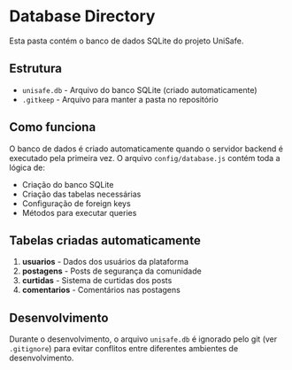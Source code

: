 # Database Directory

Esta pasta contém o banco de dados SQLite do projeto UniSafe.

## Estrutura

- `unisafe.db` - Arquivo do banco SQLite (criado automaticamente)
- `.gitkeep` - Arquivo para manter a pasta no repositório

## Como funciona

O banco de dados é criado automaticamente quando o servidor backend é executado pela primeira vez. O arquivo `config/database.js` contém toda a lógica de:

- Criação do banco SQLite
- Criação das tabelas necessárias
- Configuração de foreign keys
- Métodos para executar queries

## Tabelas criadas automaticamente

1. **usuarios** - Dados dos usuários da plataforma
2. **postagens** - Posts de segurança da comunidade  
3. **curtidas** - Sistema de curtidas dos posts
4. **comentarios** - Comentários nas postagens

## Desenvolvimento

Durante o desenvolvimento, o arquivo `unisafe.db` é ignorado pelo git (ver `.gitignore`) para evitar conflitos entre diferentes ambientes de desenvolvimento.
